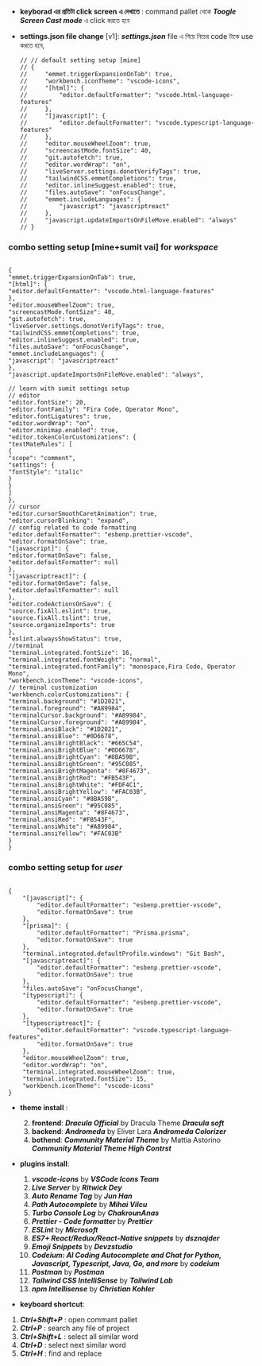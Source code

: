 - **keyborad এর প্রতিটা click screen এ দেখাতে** : command pallet থেকে **_Toogle Screen Cast mode_** এ click করতে হবে

- **settings.json file change** [v1]: **_settings.json_** file এ গিয়ে নিচের code টাকে use করতে হবে,

  ```http
  // // default setting setup [mine]
  // {
  //     "emmet.triggerExpansionOnTab": true,
  //     "workbench.iconTheme": "vscode-icons",
  //     "[html]": {
  //         "editor.defaultFormatter": "vscode.html-language-features"
  //     },
  //     "[javascript]": {
  //         "editor.defaultFormatter": "vscode.typescript-language-features"
  //     },
  //     "editor.mouseWheelZoom": true,
  //     "screencastMode.fontSize": 40,
  //     "git.autofetch": true,
  //     "editor.wordWrap": "on",
  //     "liveServer.settings.donotVerifyTags": true,
  //     "tailwindCSS.emmetCompletions": true,
  //     "editor.inlineSuggest.enabled": true,
  //     "files.autoSave": "onFocusChange",
  //     "emmet.includeLanguages": {
  //         "javascript": "javascriptreact"
  //     },
  //     "javascript.updateImportsOnFileMove.enabled": "always"
  // }
  ```

### combo setting setup [mine+sumit vai] for **_workspace_**
```http

{
"emmet.triggerExpansionOnTab": true,
"[html]": {
"editor.defaultFormatter": "vscode.html-language-features"
},
"editor.mouseWheelZoom": true,
"screencastMode.fontSize": 40,
"git.autofetch": true,
"liveServer.settings.donotVerifyTags": true,
"tailwindCSS.emmetCompletions": true,
"editor.inlineSuggest.enabled": true,
"files.autoSave": "onFocusChange",
"emmet.includeLanguages": {
"javascript": "javascriptreact"
},
"javascript.updateImportsOnFileMove.enabled": "always",

// learn with sumit settings setup
// editor
"editor.fontSize": 20,
"editor.fontFamily": "Fira Code, Operator Mono",
"editor.fontLigatures": true,
"editor.wordWrap": "on",
"editor.minimap.enabled": true,
"editor.tokenColorCustomizations": {
"textMateRules": [
{
"scope": "comment",
"settings": {
"fontStyle": "italic"
}
}
]
},
// cursor
"editor.cursorSmoothCaretAnimation": true,
"editor.cursorBlinking": "expand",
// config related to code formatting
"editor.defaultFormatter": "esbenp.prettier-vscode",
"editor.formatOnSave": true,
"[javascript]": {
"editor.formatOnSave": false,
"editor.defaultFormatter": null
},
"[javascriptreact]": {
"editor.formatOnSave": false,
"editor.defaultFormatter": null
},
"editor.codeActionsOnSave": {
"source.fixAll.eslint": true,
"source.fixAll.tslint": true,
"source.organizeImports": true
},
"eslint.alwaysShowStatus": true,
//terminal
"terminal.integrated.fontSize": 16,
"terminal.integrated.fontWeight": "normal",
"terminal.integrated.fontFamily": "monospace,Fira Code, Operator Mono",
"workbench.iconTheme": "vscode-icons",
// terminal customization
"workbench.colorCustomizations": {
"terminal.background": "#1D2021",
"terminal.foreground": "#A89984",
"terminalCursor.background": "#A89984",
"terminalCursor.foreground": "#A89984",
"terminal.ansiBlack": "#1D2021",
"terminal.ansiBlue": "#0D6678",
"terminal.ansiBrightBlack": "#665C54",
"terminal.ansiBrightBlue": "#0D6678",
"terminal.ansiBrightCyan": "#8BA59B",
"terminal.ansiBrightGreen": "#95C085",
"terminal.ansiBrightMagenta": "#8F4673",
"terminal.ansiBrightRed": "#FB543F",
"terminal.ansiBrightWhite": "#FDF4C1",
"terminal.ansiBrightYellow": "#FAC03B",
"terminal.ansiCyan": "#8BA59B",
"terminal.ansiGreen": "#95C085",
"terminal.ansiMagenta": "#8F4673",
"terminal.ansiRed": "#FB543F",
"terminal.ansiWhite": "#A89984",
"terminal.ansiYellow": "#FAC03B"
}
}
```
### combo setting setup for **_user_**
```http

{
    "[javascript]": {
        "editor.defaultFormatter": "esbenp.prettier-vscode",
        "editor.formatOnSave": true
    }, 
    "[prisma]": {
        "editor.defaultFormatter": "Prisma.prisma",
        "editor.formatOnSave": true
    },
    "terminal.integrated.defaultProfile.windows": "Git Bash",
    "[javascriptreact]": {
        "editor.defaultFormatter": "esbenp.prettier-vscode",
        "editor.formatOnSave": true
    },
    "files.autoSave": "onFocusChange",
    "[typescript]": {
        "editor.defaultFormatter": "esbenp.prettier-vscode",
        "editor.formatOnSave": true
    },
    "[typescriptreact]": {
        "editor.defaultFormatter": "vscode.typescript-language-features",
        "editor.formatOnSave": true
    },
    "editor.mouseWheelZoom": true,
    "editor.wordWrap": "on",
    "terminal.integrated.mouseWheelZoom": true,
    "terminal.integrated.fontSize": 15,
    "workbench.iconTheme": "vscode-icons"
}
```

- **theme install** :

  2. **frontend**: **_Dracula Official_** by Dracula Theme **_Dracula soft_**
  1. **backend**: **_Andromeda_** by Eliver Lara **_Andromeda Colorizer_**
  1. **bothend**: **_Community Material Theme_** by Mattia Astorino **_Community Material Theme High Contrst_**

- **plugins install**:
  1. **_vscode-icons_** by **_VSCode Icons Team_**
  2. **_Live Server_** by **_Ritwick Dey_**
  3. **_Auto Rename Tag_** by **_Jun Han_**
  4. **_Path Autocomplete_** by **_Mihai Vilcu_**
  5. **_Turbo Console Log_** by **_ChakrounAnas_**
  6. **_Prettier - Code formatter_** by **_Prettier_**
  7. **_ESLint_** by **_Microsoft_**
  8. **_ES7+ React/Redux/React-Native snippets_** by **_dsznajder_**
  9. **_Emoji Snippets_** by **_Devzstudio_**
  10. **_Codeium: AI Coding Autocomplete and Chat for Python, Javascript, Typescript, Java, Go, and more_** by **_codeium_**
  11. **_Postman_** by **_Postman_**
  12. **_Tailwind CSS IntelliSense_** by **_Tailwind Lab_**
  13. **_npm Intellisense_** by **_Christian Kohler_**

* **keyboard shortcut**:

1. **_Ctrl+Shift+P_** : open commant pallet
1. **_Ctrl+P_** : search any file of project
1. **_Ctrl+Shift+L_** : select all similar word
1. **_Ctrl+D_** : select next similar word
1. **_Ctrl+H_** : find and replace

```

```
